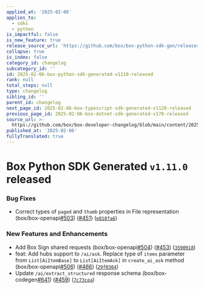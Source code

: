 ```yaml
---
applied_at: '2025-02-06'
applies_to:
  - sdks
  - python
is_impactful: false
is_new_feature: true
release_source_url: 'https://github.com/box/box-python-sdk-gen/releases/tag/v1.11.0'
collapse: true
is_index: false
category_id: changelog
subcategory_id: ''
id: 2025-02-06-box-python-sdk-generated-v1110-released
rank: null
total_steps: null
type: changelog
sibling_id: ''
parent_id: changelog
next_page_id: 2025-02-06-box-typescript-sdk-generated-v1120-released
previous_page_id: 2025-02-06-box-dotnet-sdk-generated-v170-released
source_url: >-
  https://github.com/box/box-developer-changelog/blob/main/content/2025/02-06-box-python-sdk-generated-v1110-released.md
published_at: '2025-02-06'
fullyTranslated: true
---
```

# Box Python SDK Generated `v1.11.0` released

### Bug Fixes

* Correct types of `paged` and `thumb` properties in File representation (box/box-openapi[#503][1]) ([#451][2]) ([`e818fa6`][3])

### New Features and Enhancements

* Add Box Sign shared requests (box/box-openapi[#504][4]) ([#453][5]) ([`3590918`][6])
* feat: Add hubs support to `/ai/ask`. Replace type of `items` parameter from `List[AiItemBase]` to `List[AiItemAsk]` in `create_ai_ask` method (box/box-openapi[#506][7]) ([#466][8]) ([`29f0364`][9])
* Update `/ai/extract_structured` response schema (box/box-codegen[#641][10]) ([#459][11]) ([`7c73cea`][12])

[1]: https://github.com/box/box-python-sdk-gen/issues/503

[2]: https://github.com/box/box-python-sdk-gen/issues/451

[3]: https://github.com/box/box-python-sdk-gen/commit/e818fa6c9c80e61a293fc24ed6f1a15978681662

[4]: https://github.com/box/box-python-sdk-gen/issues/504

[5]: https://github.com/box/box-python-sdk-gen/issues/453

[6]: https://github.com/box/box-python-sdk-gen/commit/359091873d26111b82f000e7837553cc799f2433

[7]: https://github.com/box/box-python-sdk-gen/issues/506

[8]: https://github.com/box/box-python-sdk-gen/issues/466

[9]: https://github.com/box/box-python-sdk-gen/commit/29f03649f3ec1471e859609d2b8bd77ad5d09106

[10]: https://github.com/box/box-python-sdk-gen/issues/641

[11]: https://github.com/box/box-python-sdk-gen/issues/459

[12]: https://github.com/box/box-python-sdk-gen/commit/7c73ceaa8888332b23bca4d6b64ef4999f942940
